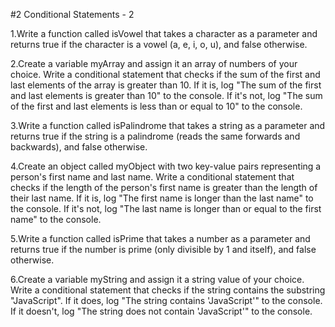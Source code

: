 #2 Conditional Statements - 2

1.Write a function called isVowel that takes a character as a parameter and returns true if the character is a vowel (a, e, i, o, u), and false otherwise.

2.Create a variable myArray and assign it an array of numbers of your choice. Write a conditional statement that checks if the sum of the first and last elements of the array is greater than 10. If it is, log "The sum of the first and last elements is greater than 10" to the console. If it's not, log "The sum of the first and last elements is less than or equal to 10" to the console.

3.Write a function called isPalindrome that takes a string as a parameter and returns true if the string is a palindrome (reads the same forwards and backwards), and false otherwise.

4.Create an object called myObject with two key-value pairs representing a person's first name and last name. Write a conditional statement that checks if the length of the person's first name is greater than the length of their last name. If it is, log "The first name is longer than the last name" to the console. If it's not, log "The last name is longer than or equal to the first name" to the console.

5.Write a function called isPrime that takes a number as a parameter and returns true if the number is prime (only divisible by 1 and itself), and false otherwise.

6.Create a variable myString and assign it a string value of your choice. Write a conditional statement that checks if the string contains the substring "JavaScript". If it does, log "The string contains 'JavaScript'" to the console. If it doesn't, log "The string does not contain 'JavaScript'" to the console.
